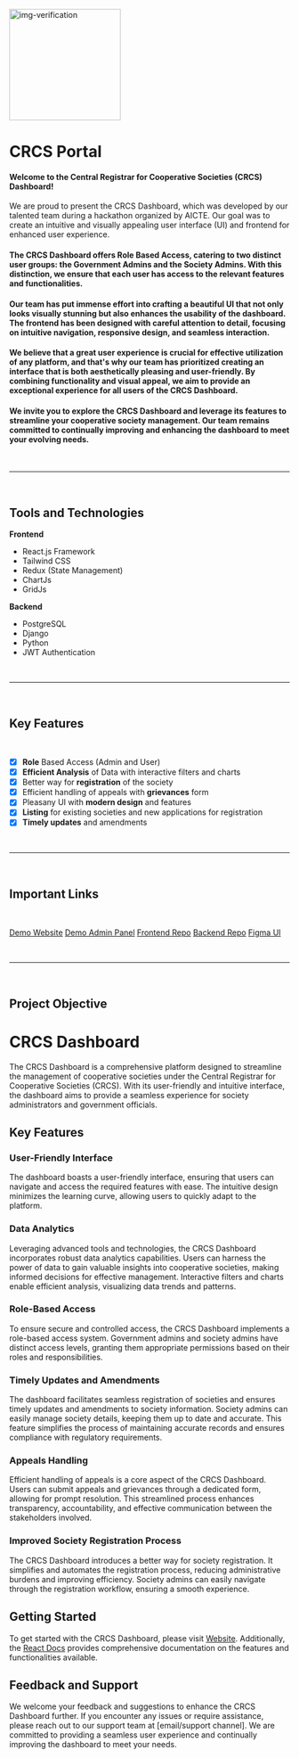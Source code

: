 <img 
width='200'
height='200'
src="https://mscs.dac.gov.in/images/MSCS_LOGO.png"
alt="img-verification">


# **CRCS Portal**
#### Welcome to the Central Registrar for Cooperative Societies (CRCS) Dashboard!
We are proud to present the CRCS Dashboard, which was developed by our talented team during a hackathon organized by AICTE. Our goal was to create an intuitive and visually appealing user interface (UI) and frontend for enhanced user experience.

#### The CRCS Dashboard offers Role Based Access, catering to two distinct user groups: the Government Admins and the Society Admins. With this distinction, we ensure that each user has access to the relevant features and functionalities.

#### Our team has put immense effort into crafting a beautiful UI that not only looks visually stunning but also enhances the usability of the dashboard. The frontend has been designed with careful attention to detail, focusing on intuitive navigation, responsive design, and seamless interaction.

#### We believe that a great user experience is crucial for effective utilization of any platform, and that's why our team has prioritized creating an interface that is both aesthetically pleasing and user-friendly. By combining functionality and visual appeal, we aim to provide an exceptional experience for all users of the CRCS Dashboard.

#### We invite you to explore the CRCS Dashboard and leverage its features to streamline your cooperative society management. Our team remains committed to continually improving and enhancing the dashboard to meet your evolving needs.
<br>

***
<br>

## **Tools and Technologies**

**Frontend**
 - React.js Framework
 - Tailwind CSS
 - Redux (State Management)
 - ChartJs
 - GridJs

**Backend**
  - PostgreSQL
  - Django
  - Python
  - JWT Authentication
  
<br>

***
<br>

## **Key Features**
<br>

- [x] **Role** Based Access (Admin and User)
- [x] **Efficient Analysis** of Data with interactive filters and charts
- [x] Better way for **registration** of the society 
- [x] Efficient handling of appeals with **grievances** form 
- [x] Pleasany UI with **modern design** and features
- [x] **Listing** for existing societies and new applications for registration
- [x]  **Timely updates** and amendments

<br>

***
<br>

## **Important Links**
<br>

[Demo Website](https://crcs.vercel.app/)
[Demo Admin Panel](https://crcs.vercel.app/admin)
[Frontend Repo](https://github.com/TheJagStudio/crcsportal)
[Backend Repo](https://github.com/TheJagStudio/crcsbackend)
[Figma UI](https://www.figma.com/file/HC9kNQMVl4QdHVVy6dpd7J/CRCS?type=design&node-id=0%3A1&mode=design&t=yEJHBmAniBdXEmdj-1)


<br>

***
<br>

## **Project Objective**

# CRCS Dashboard

The CRCS Dashboard is a comprehensive platform designed to streamline the management of cooperative societies under the Central Registrar for Cooperative Societies (CRCS). With its user-friendly and intuitive interface, the dashboard aims to provide a seamless experience for society administrators and government officials.

## Key Features

### User-Friendly Interface
The dashboard boasts a user-friendly interface, ensuring that users can navigate and access the required features with ease. The intuitive design minimizes the learning curve, allowing users to quickly adapt to the platform.

### Data Analytics
Leveraging advanced tools and technologies, the CRCS Dashboard incorporates robust data analytics capabilities. Users can harness the power of data to gain valuable insights into cooperative societies, making informed decisions for effective management. Interactive filters and charts enable efficient analysis, visualizing data trends and patterns.

### Role-Based Access
To ensure secure and controlled access, the CRCS Dashboard implements a role-based access system. Government admins and society admins have distinct access levels, granting them appropriate permissions based on their roles and responsibilities.

### Timely Updates and Amendments
The dashboard facilitates seamless registration of societies and ensures timely updates and amendments to society information. Society admins can easily manage society details, keeping them up to date and accurate. This feature simplifies the process of maintaining accurate records and ensures compliance with regulatory requirements.

### Appeals Handling
Efficient handling of appeals is a core aspect of the CRCS Dashboard. Users can submit appeals and grievances through a dedicated form, allowing for prompt resolution. This streamlined process enhances transparency, accountability, and effective communication between the stakeholders involved.

### Improved Society Registration Process
The CRCS Dashboard introduces a better way for society registration. It simplifies and automates the registration process, reducing administrative burdens and improving efficiency. Society admins can easily navigate through the registration workflow, ensuring a smooth experience.

## Getting Started

To get started with the CRCS Dashboard, please visit [Website](https://crcs.vercel.app). Additionally, the [React Docs](https://react.dev/) provides comprehensive documentation on the features and functionalities available.

## Feedback and Support

We welcome your feedback and suggestions to enhance the CRCS Dashboard further. If you encounter any issues or require assistance, please reach out to our support team at [email/support channel]. We are committed to providing a seamless user experience and continually improving the dashboard to meet your needs.
